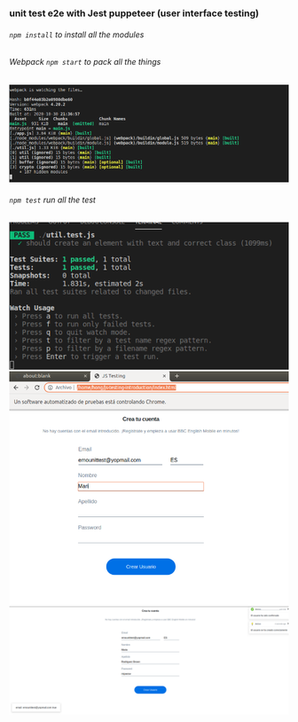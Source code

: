 ### unit test e2e with Jest puppeteer (user interface testing)
###### `npm install` to install all the modules
###### Webpack `npm start` to pack all the things
<img src="./img/testing1.png" alt="testing1"/>

###### `npm test` run all the test
<img src="./img/testing2.png" alt="testing2"/>
<img src="./img/testing4.png" alt="testing4"/>
<img src="./img/testing3.png" alt="testing3"/>

